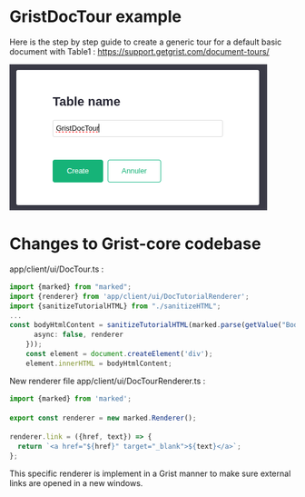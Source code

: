 
# GristDocTour example

Here is the step by step guide to create a generic tour for a default basic document with Table1 :
https://support.getgrist.com/document-tours/ 

![Add table for example](add-table-GristDocTour.png)

# Changes to Grist-core codebase 

app/client/ui/DocTour.ts :
```TypeScript 
import {marked} from "marked";
import {renderer} from 'app/client/ui/DocTutorialRenderer';
import {sanitizeTutorialHTML} from "./sanitizeHTML";
...
const bodyHtmlContent = sanitizeTutorialHTML(marked.parse(getValue("Body"), {
      async: false, renderer
    }));
    const element = document.createElement('div');
    element.innerHTML = bodyHtmlContent;
```

New renderer file 
app/client/ui/DocTourRenderer.ts :
```TypeScript 
import {marked} from 'marked';

export const renderer = new marked.Renderer();

renderer.link = ({href, text}) => {
  return `<a href="${href}" target="_blank">${text}</a>`;
};

```
This specific renderer is implement in a Grist manner to make sure external links are opened in a new windows.